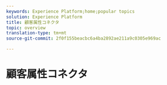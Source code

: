```yaml
---
keywords: Experience Platform;home;popular topics
solution: Experience Platform
title: 顧客属性コネクタ
topic: overview
translation-type: tm+mt
source-git-commit: 2f0f155beacbc6a4ba2892ae211a9c0305e969ac

---
```



# 顧客属性コネクタ
